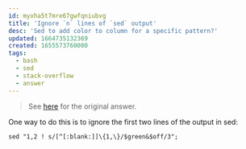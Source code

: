 ```yaml
---
id: myxha5t7mre67gwfqniubvg
title: 'Ignore `n` lines of `sed` output'
desc: 'Sed to add color to column for a specific pattern?'
updated: 1664735132369
created: 1655573760000
tags:
  - bash
  - sed
  - stack-overflow
  - answer
---
```


> See [here](https://stackoverflow.com/a/72669696/6456163) for the original answer.

One way to do this is to ignore the first two lines of the output in sed:

```shell
sed "1,2 ! s/[^[:blank:]]\{1,\}/$green&$off/3";
```
